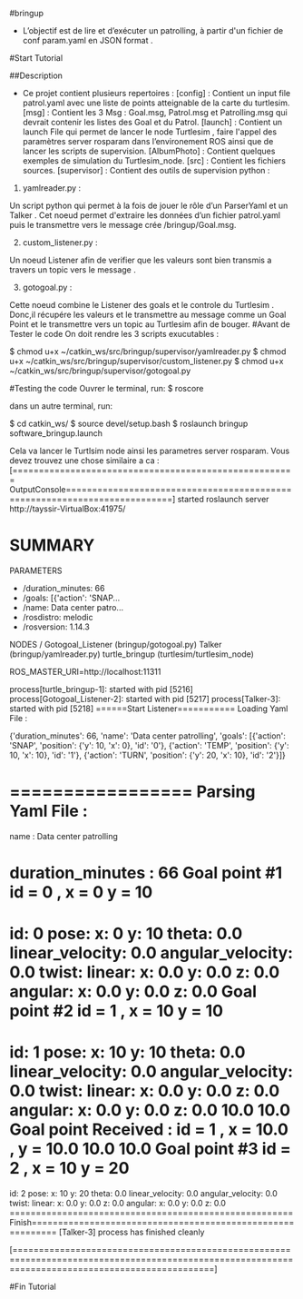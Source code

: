 #bringup

- L’objectif est de lire et d’exécuter un patrolling, à partir d'un fichier de conf param.yaml en JSON format .

#Start Tutorial

##Description
- Ce projet contient plusieurs repertoires :
[config] : Contient un input file patrol.yaml avec une liste de points atteignable de la carte du turtlesim.
[msg] : Contient les 3 Msg : Goal.msg, Patrol.msg et Patrolling.msg qui  devrait contenir les listes des Goal et du Patrol.
[launch] : Contient un launch File qui permet de lancer le node Turtlesim , faire l'appel des paramètres server rosparam dans l’environement ROS ainsi que de lancer les scripts de supervision.
[AlbumPhoto] : Contient quelques exemples de simulation du Turtlesim_node.
[src] : Contient les fichiers sources.
[supervisor] : Contient des outils de supervision python :

1. yamlreader.py :

Un script python qui permet à la fois de jouer le rôle d’un ParserYaml et un Talker . Cet noeud permet d'extraire les données d’un fichier patrol.yaml puis le transmettre vers le message crée /bringup/Goal.msg.

2. custom_listener.py :

Un noeud Listener afin de verifier que les valeurs sont bien transmis a travers un topic vers le message .

3. gotogoal.py :

Cette noeud combine le Listener des goals et le controle du Turtlesim . Donc,il récupére les valeurs et le transmettre au message comme un Goal Point et le transmettre vers un topic au Turtlesim afin de bouger.
#Avant de Tester le code
On doit rendre les 3 scripts exucutables :

$ chmod u+x ~/catkin_ws/src/bringup/supervisor/yamlreader.py
$ chmod u+x ~/catkin_ws/src/bringup/supervisor/custom_listener.py
$ chmod u+x ~/catkin_ws/src/bringup/supervisor/gotogoal.py


#Testing the code
Ouvrer le terminal, run:
$ roscore

dans un autre terminal, run:

$ cd catkin_ws/
$ source devel/setup.bash
$ roslaunch bringup software_bringup.launch 

 Cela va lancer le Turtlsim node ainsi les parametres server rosparam. Vous devez trouvez une chose similaire a ca :
[====================================================== OutputConsole==========================================================================]
started roslaunch server http://tayssir-VirtualBox:41975/

SUMMARY
========

PARAMETERS
 * /duration_minutes: 66
 * /goals: [{'action': 'SNAP...
 * /name: Data center patro...
 * /rosdistro: melodic
 * /rosversion: 1.14.3

NODES
  /
    Gotogoal_Listener (bringup/gotogoal.py)
    Talker (bringup/yamlreader.py)
    turtle_bringup (turtlesim/turtlesim_node)

ROS_MASTER_URI=http://localhost:11311

process[turtle_bringup-1]: started with pid [5216]
process[Gotogoal_Listener-2]: started with pid [5217]
process[Talker-3]: started with pid [5218]
======Start Listener===========
Loading Yaml File :

{'duration_minutes': 66, 'name': 'Data center patrolling', 'goals': [{'action': 'SNAP', 'position': {'y': 10, 'x': 0}, 'id': '0'}, {'action': 'TEMP', 'position': {'y': 10, 'x': 10}, 'id': '1'}, {'action': 'TURN', 'position': {'y': 20, 'x': 10}, 'id': '2'}]}

=================
Parsing Yaml File : 
=================
name : Data center patrolling

duration_minutes : 66
Goal point #1  id = 0  , x = 0 y = 10
=================
id: 0
pose: 
  x: 0
  y: 10
  theta: 0.0
  linear_velocity: 0.0
  angular_velocity: 0.0
twist: 
  linear: 
    x: 0.0
    y: 0.0
    z: 0.0
  angular: 
    x: 0.0
    y: 0.0
    z: 0.0
Goal point #2  id = 1  , x = 10 y = 10
=================
id: 1
pose: 
  x: 10
  y: 10
  theta: 0.0
  linear_velocity: 0.0
  angular_velocity: 0.0
twist: 
  linear: 
    x: 0.0
    y: 0.0
    z: 0.0
  angular: 
    x: 0.0
    y: 0.0
    z: 0.0
10.0 10.0
Goal point Received :  id = 1  , x = 10.0 , y = 10.0
10.0 10.0
Goal point #3  id = 2  , x = 10 y = 20
=================
id: 2
pose: 
  x: 10
  y: 20
  theta: 0.0
  linear_velocity: 0.0
  angular_velocity: 0.0
twist: 
  linear: 
    x: 0.0
    y: 0.0
    z: 0.0
  angular: 
    x: 0.0
    y: 0.0
    z: 0.0
======================================================Finish===========================================================
[Talker-3] process has finished cleanly


[==================================================================================================================================================]


#Fin Tutorial


